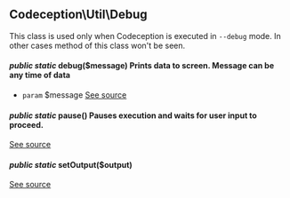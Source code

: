 
## Codeception\Util\Debug



This class is used only when Codeception is executed in `--debug` mode.
In other cases method of this class won't be seen.
#### *public static* debug($message) Prints data to screen. Message can be any time of data

 * `param`  $message
[See source](https://github.com/Codeception/Codeception/blob/master/src/Codeception/Util/Debug.php#L28)
#### *public static* pause() Pauses execution and waits for user input to proceed.
[See source](https://github.com/Codeception/Codeception/blob/master/src/Codeception/Util/Debug.php#L39)
#### *public static* setOutput($output) 
[See source](https://github.com/Codeception/Codeception/blob/master/src/Codeception/Util/Debug.php#L18)

